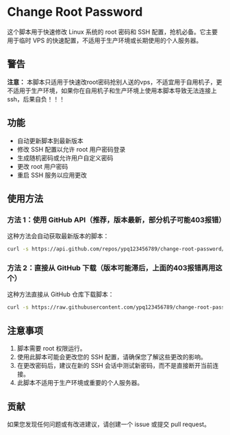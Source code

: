 # Change Root Password

这个脚本用于快速修改 Linux 系统的 root 密码和 SSH 配置，抢机必备。它主要用于临时 VPS 的快速配置，不适用于生产环境或长期使用的个人服务器。

## 警告

**注意：** 本脚本只适用于快速改root密码抢别人送的vps，不适宜用于自用机子，更不适用于生产环境，如果你在自用机子和生产环境上使用本脚本导致无法连接上ssh，后果自负！！！

## 功能

- 自动更新脚本到最新版本
- 修改 SSH 配置以允许 root 用户密码登录
- 生成随机密码或允许用户自定义密码
- 更改 root 用户密码
- 重启 SSH 服务以应用更改

## 使用方法

### 方法 1：使用 GitHub API（推荐，版本最新，部分机子可能403报错）

这种方法会自动获取最新版本的脚本：

```bash
curl -s https://api.github.com/repos/ypq123456789/change-root-password/contents/change_root_password.sh | jq -r .content | base64 -d > /root/change-root-password/change_root_password.sh && chmod +x /root/change-root-password/change_root_password.sh && /root/change-root-password/change_root_password.sh
```

### 方法 2：直接从 GitHub 下载（版本可能滞后，上面的403报错再用这个）

这种方法直接从 GitHub 仓库下载脚本：

```bash
curl -s https://raw.githubusercontent.com/ypq123456789/change-root-password/main/change_root_password.sh > /root/change-root-password/change_root_password.sh && chmod +x /root/change-root-password/change_root_password.sh && /root/change-root-password/change_root_password.sh
```

## 注意事项

1. 脚本需要 root 权限运行。
2. 使用此脚本可能会更改您的 SSH 配置，请确保您了解这些更改的影响。
3. 在更改密码后，建议在新的 SSH 会话中测试新密码，而不是直接断开当前连接。
4. 此脚本不适用于生产环境或重要的个人服务器。

## 贡献

如果您发现任何问题或有改进建议，请创建一个 issue 或提交 pull request。
